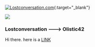 [![Lostconversation.com](https://www.lostconversation.com/lost_home/0.jpg "lostconversation.com")](https://www.lostconversation.com){:target="_blank"}

<a href="https://www.lostconversation.com" target="_blank"><img src="https://www.lostconversation.com/lost_home/0.jpg"></a>

### Lostconversation ---> Olistic42

Hi there. here is a <a href="www.lostconversation.com" target="_blank">LINK</a>

<br/>

